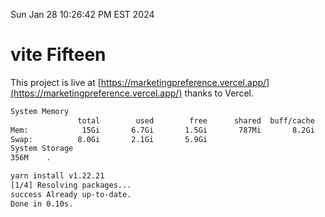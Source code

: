 Sun Jan 28 10:26:42 PM EST 2024

# vite Fifteen


This project is live at [https://marketingpreference.vercel.app/](https://marketingpreference.vercel.app/) thanks to Vercel.

```bash
System Memory
               total        used        free      shared  buff/cache   available
Mem:            15Gi       6.7Gi       1.5Gi       787Mi       8.2Gi       8.6Gi
Swap:          8.0Gi       2.1Gi       5.9Gi
System Storage
356M	.
```
```bash
yarn install v1.22.21
[1/4] Resolving packages...
success Already up-to-date.
Done in 0.10s.
```
